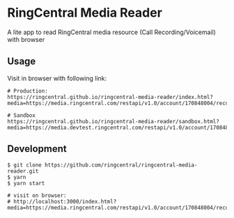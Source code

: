 # RingCentral Media Reader

A lite app to read RingCentral media resource (Call Recording/Voicemail) with browser

## Usage

Visit in browser with following link:

```
# Production:
https://ringcentral.github.io/ringcentral-media-reader/index.html?media=https://media.ringcentral.com/restapi/v1.0/account/170848004/recording/6571972004/content

# Sandbox
https://ringcentral.github.io/ringcentral-media-reader/sandbox.html?media=https://media.devtest.ringcentral.com/restapi/v1.0/account/170848004/recording/6571972004/content
```

## Development

```
$ git clone https://github.com/ringcentral/ringcentral-media-reader.git
$ yarn
$ yarn start

# visit on browser: 
# http://localhost:3000/index.html?media=https://media.ringcentral.com/restapi/v1.0/account/170848004/recording/6571972004/content
```
